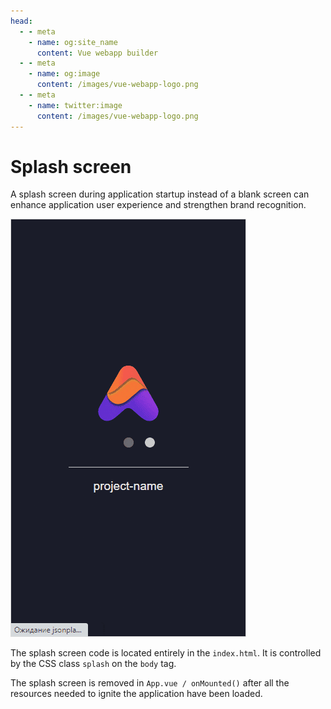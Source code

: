 ```yaml
---
head:
  - - meta
    - name: og:site_name
      content: Vue webapp builder
  - - meta
    - name: og:image
      content: /images/vue-webapp-logo.png
  - - meta
    - name: twitter:image
      content: /images/vue-webapp-logo.png
---
```


# Splash screen

A splash screen during application startup instead of a blank screen can enhance application user experience and strengthen brand recognition.

![image](/images/vue-webapp/splash-screen.gif)

The splash screen code is located entirely in the `index.html`. It is controlled by the CSS class `splash` on the `body` tag.

The splash screen is removed in `App.vue / onMounted()` after all the resources needed to ignite the application have been loaded.

<style scoped>
img {
    border: 1px solid #ddd;
}
</style>
